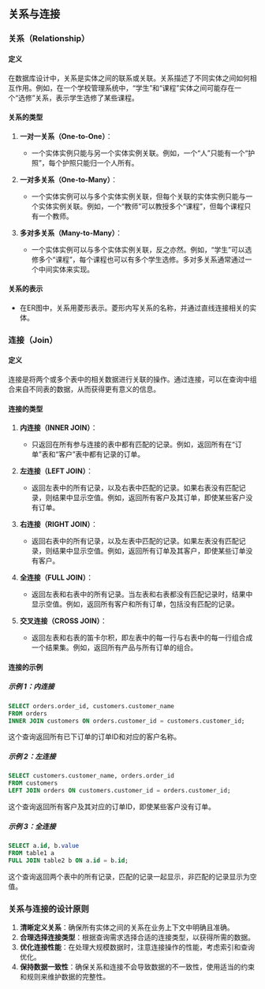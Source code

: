 ## 关系与连接

### 关系（Relationship）

#### 定义
在数据库设计中，关系是实体之间的联系或关联。关系描述了不同实体之间如何相互作用。例如，在一个学校管理系统中，“学生”和“课程”实体之间可能存在一个“选修”关系，表示学生选修了某些课程。

#### 关系的类型
1. **一对一关系（One-to-One）**：
   - 一个实体实例只能与另一个实体实例关联。例如，一个“人”只能有一个“护照”，每个护照只能归一个人所有。
   
2. **一对多关系（One-to-Many）**：
   - 一个实体实例可以与多个实体实例关联，但每个关联的实体实例只能与一个实体实例关联。例如，一个“教师”可以教授多个“课程”，但每个课程只有一个教师。
   
3. **多对多关系（Many-to-Many）**：
   - 一个实体实例可以与多个实体实例关联，反之亦然。例如，“学生”可以选修多个“课程”，每个课程也可以有多个学生选修。多对多关系通常通过一个中间实体来实现。

#### 关系的表示
- 在ER图中，关系用菱形表示。菱形内写关系的名称，并通过直线连接相关的实体。

### 连接（Join）

#### 定义
连接是将两个或多个表中的相关数据进行关联的操作。通过连接，可以在查询中组合来自不同表的数据，从而获得更有意义的信息。

#### 连接的类型
1. **内连接（INNER JOIN）**：
   - 只返回在所有参与连接的表中都有匹配的记录。例如，返回所有在“订单”表和“客户”表中都有记录的订单。
   
2. **左连接（LEFT JOIN）**：
   - 返回左表中的所有记录，以及右表中匹配的记录。如果右表没有匹配记录，则结果中显示空值。例如，返回所有客户及其订单，即使某些客户没有订单。
   
3. **右连接（RIGHT JOIN）**：
   - 返回右表中的所有记录，以及左表中匹配的记录。如果左表没有匹配记录，则结果中显示空值。例如，返回所有订单及其客户，即使某些订单没有客户。
   
4. **全连接（FULL JOIN）**：
   - 返回左表和右表中的所有记录。当左表和右表都没有匹配记录时，结果中显示空值。例如，返回所有客户和所有订单，包括没有匹配的记录。
   
5. **交叉连接（CROSS JOIN）**：
   - 返回左表和右表的笛卡尔积，即左表中的每一行与右表中的每一行组合成一个结果集。例如，返回所有产品与所有订单的组合。

#### 连接的示例

##### 示例 1：内连接
```sql
SELECT orders.order_id, customers.customer_name
FROM orders
INNER JOIN customers ON orders.customer_id = customers.customer_id;
```
这个查询返回所有已下订单的订单ID和对应的客户名称。

##### 示例 2：左连接
```sql
SELECT customers.customer_name, orders.order_id
FROM customers
LEFT JOIN orders ON customers.customer_id = orders.customer_id;
```
这个查询返回所有客户及其对应的订单ID，即使某些客户没有订单。

##### 示例 3：全连接
```sql
SELECT a.id, b.value
FROM table1 a
FULL JOIN table2 b ON a.id = b.id;
```
这个查询返回两个表中的所有记录，匹配的记录一起显示，非匹配的记录显示为空值。

### 关系与连接的设计原则

1. **清晰定义关系**：确保所有实体之间的关系在业务上下文中明确且准确。
2. **合理选择连接类型**：根据查询需求选择合适的连接类型，以获得所需的数据。
3. **优化连接性能**：在处理大规模数据时，注意连接操作的性能，考虑索引和查询优化。
4. **保持数据一致性**：确保关系和连接不会导致数据的不一致性，使用适当的约束和规则来维护数据的完整性。